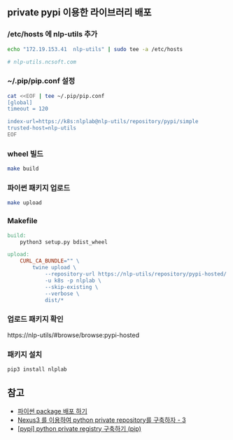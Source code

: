 
## private pypi 이용한 라이브러리 배포

### /etc/hosts 에 nlp-utils 추가 

```bash
echo "172.19.153.41  nlp-utils" | sudo tee -a /etc/hosts

# nlp-utils.ncsoft.com
```

### ~/.pip/pip.conf 설정

```bash
cat <<EOF | tee ~/.pip/pip.conf                                                        
[global]
timeout = 120

index-url=https://k8s:nlplab@nlp-utils/repository/pypi/simple
trusted-host=nlp-utils
EOF
```

### wheel 빌드 

```bash
make build
```

### 파이썬 패키지 업로드 

```bash
make upload
```

### Makefile

```makefile
build:
	python3 setup.py bdist_wheel

upload:
	CURL_CA_BUNDLE="" \
		twine upload \
			--repository-url https://nlp-utils/repository/pypi-hosted/ \
			-u k8s -p nlplab \
			--skip-existing \
			--verbose \
			dist/*
```

### 업로드 패키지 확인

https://nlp-utils/#browse/browse:pypi-hosted

### 패키지 설치

```bash
pip3 install nlplab
```

## 참고 

* [파이썬 package 배포 하기](https://rampart81.github.io/post/python_package_publish/)
* [Nexus3 를 이용하여 python private repository를 구축하자 - 3](http://blog.naver.com/dmzone75/221395643249)
* [[pypi] python private registry 구축하기 (pip)](https://waspro.tistory.com/559) 
